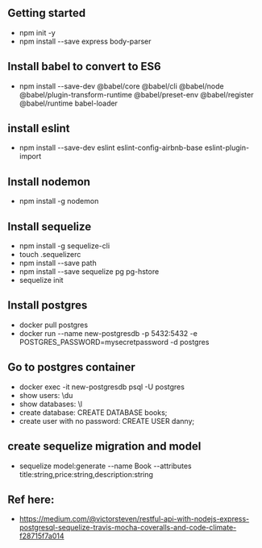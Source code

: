 ## Getting started  
- npm init -y  
- npm install --save express body-parser  


## Install babel to convert to ES6  
- npm install --save-dev @babel/core @babel/cli @babel/node @babel/plugin-transform-runtime @babel/preset-env @babel/register @babel/runtime babel-loader  

## install eslint  
- npm install --save-dev eslint eslint-config-airbnb-base eslint-plugin-import  

## Install nodemon  
- npm install -g nodemon  

## Install sequelize  
- npm install -g sequelize-cli  
- touch .sequelizerc  
- npm install --save path  
- npm install --save sequelize pg pg-hstore  
- sequelize init  

## Install postgres
- docker pull postgres  
- docker run --name new-postgresdb -p 5432:5432 -e POSTGRES_PASSWORD=mysecretpassword -d postgres  

## Go to postgres container
- docker exec -it new-postgresdb psql -U postgres  
- show users: \du  
- show databases: \l  
- create database: CREATE DATABASE books;  
- create user with no password: CREATE USER danny;  

## create sequelize migration and model
- sequelize model:generate --name Book --attributes title:string,price:string,description:string  






## Ref here:
- https://medium.com/@victorsteven/restful-api-with-nodejs-express-postgresql-sequelize-travis-mocha-coveralls-and-code-climate-f28715f7a014  